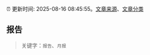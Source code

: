 :alarm_clock: 更新时间: 2025-08-16 08:45:55。[文章来源](/README.md)、[文章分类](/TAGS.md)

## 报告


> 关键字：`报告`、`月报`



